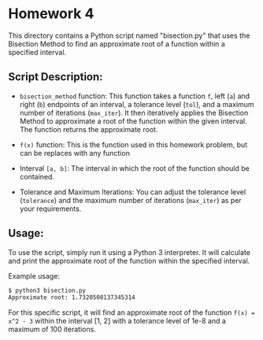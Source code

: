 # Homework 4

This directory contains a Python script named "bisection.py" that uses the Bisection Method to find an approximate root of a function within a specified interval.

## Script Description:

- `bisection_method` function: This function takes a function `f`, left (`a`) and right (`b`) endpoints of an interval, a tolerance level (`tol`), and a maximum number of iterations (`max_iter`). It then iteratively applies the Bisection Method to approximate a root of the function within the given interval. The function returns the approximate root.

- `f(x)` function: This is the function used in this homework problem, but can be replaces with any function

- Interval `[a, b]`: The interval in which the root of the function should be contained.

- Tolerance and Maximum Iterations: You can adjust the tolerance level (`tolerance`) and the maximum number of iterations (`max_iter`) as per your requirements.

## Usage:

To use the script, simply run it using a Python 3 interpreter. It will calculate and print the approximate root of the function within the specified interval.

Example usage:

```bash
$ python3 bisection.py
Approximate root: 1.7320508137345314
```

For this specific script, it will find an approximate root of the function `f(x) = x^2 - 3` within the interval [1, 2] with a tolerance level of 1e-8 and a maximum of 100 iterations.

